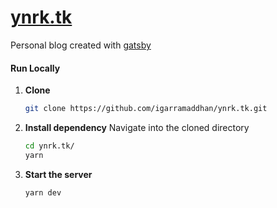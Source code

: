 # [ynrk.tk](https://ynrk.tk/)

Personal blog created with [gatsby](https://www.gatsbyjs.org/)

#### Run Locally

1. **Clone**
    ```sh
    git clone https://github.com/igarramaddhan/ynrk.tk.git
    ```

1.  **Install dependency**
    Navigate into the cloned directory
    ```sh
    cd ynrk.tk/
    yarn
    ```

1.  **Start the server**
    ```sh
    yarn dev
    ```
